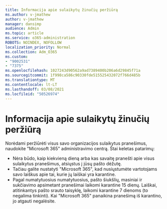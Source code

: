 ```yaml
---
title: Informacija apie sulaikytų žinučių peržiūrą
ms.author: v-jmathew
author: v-jmathew
manager: dansimp
audience: Admin
ms.topic: article
ms.service: o365-administration
ROBOTS: NOINDEX, NOFOLLOW
localization_priority: Normal
ms.collection: Adm_O365
ms.custom:
- "9002531"
- "7375"
ms.openlocfilehash: 1027243d90562a9ad7389400b206a6d29845f71a
ms.sourcegitcommit: 1f998ca586c90330fde515525432072f766d485b
ms.translationtype: MT
ms.contentlocale: lt-LT
ms.lasthandoff: 03/08/2021
ms.locfileid: "50526974"
---
```

# <a name="info-about-viewing-quarantined-messages"></a>Informacija apie sulaikytų žinučių peržiūrą

Norėdami peržiūrėti visus savo organizacijos sulaikytus pranešimus, naudokite "Microsoft 365" administravimo centrą. Štai keletas patarimų:

- Nėra būdo, kaip kiekvieną dieną arba kas savaitę pranešti apie visus sulaikytus pranešimus, atsiųstus į jūsų pašto dėžutę.
- Tačiau galite nustatyti "Microsoft 365", kad nusiųstumėte vartotojams savo laiškus apie tai, kurie jų laiškai yra karantine.
- Pagal numatytuosius numatytuosius, pašto šiukšlių, masiniai ir sukčiavimo apsimetant pranešimai laikomi karantine 15 dienų. Laiškai, atitinkantys pašto srauto taisyklę, laikomi karantine 7 dienoms (to negalima tinkinti). Kai "Microsoft 365" panaikina pranešimą iš karantino, jo atgauti negalėsite.

